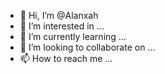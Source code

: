 - 👋 Hi, I’m @Alanxah
- 👀 I’m interested in ...
- 🌱 I’m currently learning ...
- 💞️ I’m looking to collaborate on ...
- 📫 How to reach me ...

<!---
Alanxah/Alanxah is a ✨ special ✨ repository because its `README.md` (this file) appears on your GitHub profile.
You can click the Preview link to take a look at your changes.
--->
